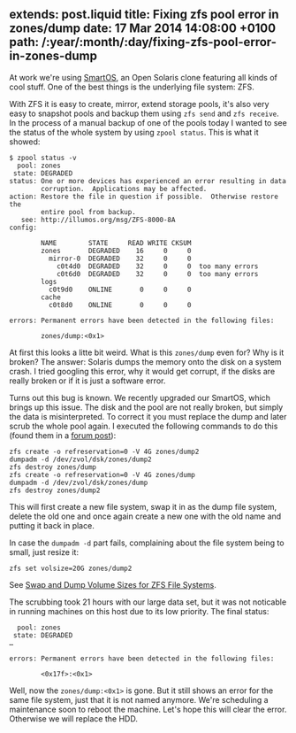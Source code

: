 extends: post.liquid
title: Fixing zfs pool error in zones/dump
date: 17 Mar 2014 14:08:00 +0100
path: /:year/:month/:day/fixing-zfs-pool-error-in-zones-dump
---

At work we're using [SmartOS][], an Open Solaris clone featuring all kinds of cool stuff. One of the best things is the underlying file system: ZFS.

With ZFS it is easy to create, mirror, extend storage pools, it's also very easy to snapshot pools and backup them using `zfs send` and `zfs receive`.
In the process of a manual backup of one of the pools today I wanted to see the status of the whole system by using `zpool status`.
This is what it showed:

~~~shell
$ zpool status -v
  pool: zones
 state: DEGRADED
status: One or more devices has experienced an error resulting in data
        corruption.  Applications may be affected.
action: Restore the file in question if possible.  Otherwise restore the
        entire pool from backup.
   see: http://illumos.org/msg/ZFS-8000-8A
config:

        NAME        STATE     READ WRITE CKSUM
        zones       DEGRADED    16     0     0
          mirror-0  DEGRADED    32     0     0
            c0t4d0  DEGRADED    32     0     0  too many errors
            c0t6d0  DEGRADED    32     0     0  too many errors
        logs
          c0t9d0    ONLINE       0     0     0
        cache
          c0t8d0    ONLINE       0     0     0

errors: Permanent errors have been detected in the following files:

        zones/dump:<0x1>
~~~

At first this looks a litte bit weird. What is this `zones/dump` even for? Why is it broken?
The answer: Solaris dumps the memory onto the disk on a system crash.
I tried googling this error, why it would get corrupt, if the disks are really broken or if it is just a software error.

Turns out this bug is known. We recently upgraded our SmartOS, which brings up this issue.
The disk and the pool are not really broken, but simply the data is misinterpreted.
To correct it you must replace the dump and later scrub the whole pool again.
I executed the following commands to do this (found them in a [forum post](http://www.kdump.cn/forums/viewtopic.php?pid=2761#p2761)):

~~~shell
zfs create -o refreservation=0 -V 4G zones/dump2
dumpadm -d /dev/zvol/dsk/zones/dump2
zfs destroy zones/dump
zfs create -o refreservation=0 -V 4G zones/dump
dumpadm -d /dev/zvol/dsk/zones/dump
zfs destroy zones/dump2
~~~

This will first create a new file system, swap it in as the dump file system,
delete the old one and once again create a new one with the old name and putting it back in place.

In case the `dumpadm -d` part fails, complaining about the file system being to small, just resize it:

~~~shell
zfs set volsize=20G zones/dump2
~~~

See [Swap and Dump Volume Sizes for ZFS File Systems](http://docs.oracle.com/cd/E23824_01/html/821-1459/fsswap-31050.html#SAGDFSfsswap-31050).

The scrubbing took 21 hours with our large data set, but it was not noticable in running machines on this host due to its low priority.
The final status:

~~~shell
  pool: zones
 state: DEGRADED
…

errors: Permanent errors have been detected in the following files:

        <0x17f>:<0x1>
~~~

Well, now the `zones/dump:<0x1>` is gone. But it still shows an error for the same file system, just that it is not named anymore. We're scheduling a maintenance soon to reboot the machine. Let's hope this will clear the error. Otherwise we will replace the HDD.

[smartos]: http://smartos.org/
